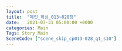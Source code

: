 ```yaml
---
layout: post
title:  "메인_회상_013~028장"
date:   2021-07-31 05:00:00 +0000
categories: Main
Tags: Story Main
SceneCode: ["scene_skip_cp013-028_q1_s10"]
---
```

